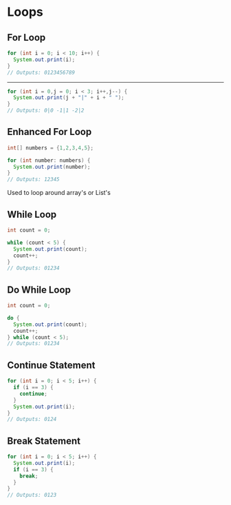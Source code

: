 # Loops

## For Loop

```java
for (int i = 0; i < 10; i++) {
  System.out.print(i);
}
// Outputs: 0123456789
```

---

```java
for (int i = 0,j = 0; i < 3; i++,j--) {
  System.out.print(j + "|" + i + " ");
}
// Outputs: 0|0 -1|1 -2|2
```

## Enhanced For Loop

```java
int[] numbers = {1,2,3,4,5};

for (int number: numbers) {
  System.out.print(number);
}
// Outputs: 12345
```

Used to loop around array's or List's

## While Loop

```java
int count = 0;

while (count < 5) {
  System.out.print(count);
  count++;
}
// Outputs: 01234
```

## Do While Loop

```java
int count = 0;

do {
  System.out.print(count);
  count++;
} while (count < 5);
// Outputs: 01234
```

## Continue Statement

```java
for (int i = 0; i < 5; i++) {
  if (i == 3) {
    continue;
  }
  System.out.print(i);
}
// Outputs: 0124
```

## Break Statement

```java
for (int i = 0; i < 5; i++) {
  System.out.print(i);
  if (i == 3) {
    break;
  }
}
// Outputs: 0123
```
